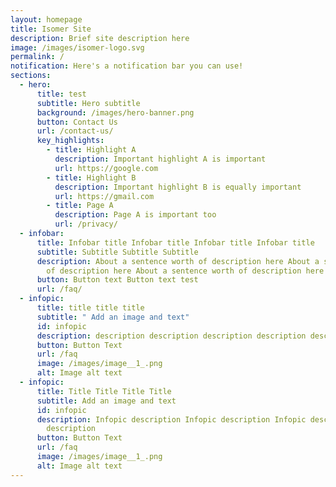 ```yaml
---
layout: homepage
title: Isomer Site
description: Brief site description here
image: /images/isomer-logo.svg
permalink: /
notification: Here's a notification bar you can use!
sections:
  - hero:
      title: test
      subtitle: Hero subtitle
      background: /images/hero-banner.png
      button: Contact Us
      url: /contact-us/
      key_highlights:
        - title: Highlight A
          description: Important highlight A is important
          url: https://google.com
        - title: Highlight B
          description: Important highlight B is equally important
          url: https://gmail.com
        - title: Page A
          description: Page A is important too
          url: /privacy/
  - infobar:
      title: Infobar title Infobar title Infobar title Infobar title
      subtitle: Subtitle Subtitle Subtitle
      description: About a sentence worth of description here About a sentence worth
        of description here About a sentence worth of description here
      button: Button text Button text test
      url: /faq/
  - infopic:
      title: title title title
      subtitle: " Add an image and text"
      id: infopic
      description: description description description description description description
      button: Button Text
      url: /faq
      image: /images/image__1_.png
      alt: Image alt text
  - infopic:
      title: Title Title Title Title
      subtitle: Add an image and text
      id: infopic
      description: Infopic description Infopic description Infopic description Infopic
        description
      button: Button Text
      url: /faq
      image: /images/image__1_.png
      alt: Image alt text
---
```

